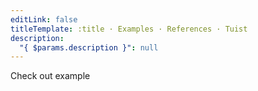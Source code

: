 ```yaml
---
editLink: false
titleTemplate: :title · Examples · References · Tuist
description:
  "{ $params.description }": null
---
```


<script setup>
import { useData } from 'vitepress'

// params is a Vue ref
const { params } = useData()

</script>

<!-- @content -->

<a :href="params.url" target="blank">Check out example</a>
